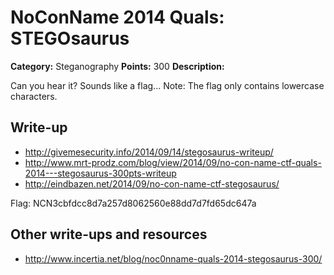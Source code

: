 # NoConName 2014 Quals: STEGOsaurus

**Category:** Steganography
**Points:** 300
**Description:**

Can you hear it? Sounds like a flag... Note: The flag only contains lowercase characters.

## Write-up

* <http://givemesecurity.info/2014/09/14/stegosaurus-writeup/>
* <http://www.mrt-prodz.com/blog/view/2014/09/no-con-name-ctf-quals-2014---stegosaurus-300pts-writeup>
* <http://eindbazen.net/2014/09/no-con-name-ctf-stegosaurus/>

Flag: NCN3cbfdcc8d7a257d8062560e88dd7d7fd65dc647a

## Other write-ups and resources

* <http://www.incertia.net/blog/noc0nname-quals-2014-stegosaurus-300/>
